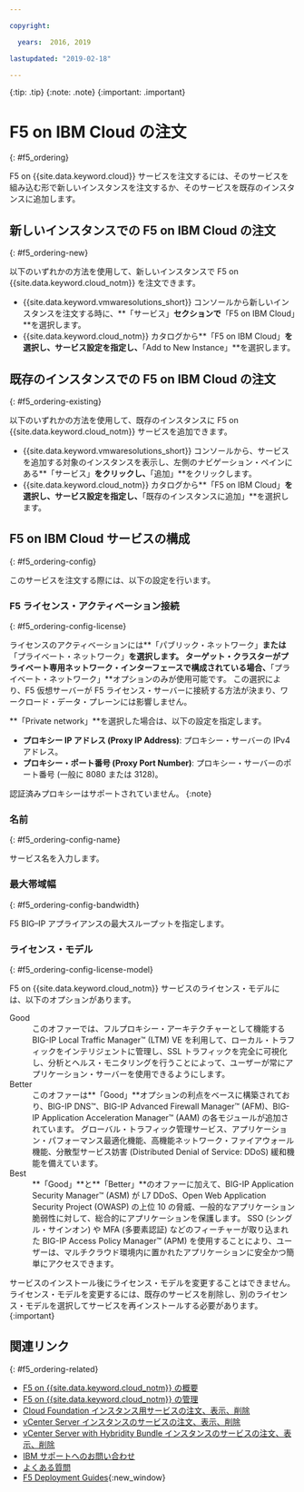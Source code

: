 ```yaml
---

copyright:

  years:  2016, 2019

lastupdated: "2019-02-18"

---
```


{:tip: .tip}
{:note: .note}
{:important: .important}

# F5 on IBM Cloud の注文
{: #f5_ordering}

F5 on {{site.data.keyword.cloud}} サービスを注文するには、そのサービスを組み込む形で新しいインスタンスを注文するか、そのサービスを既存のインスタンスに追加します。

## 新しいインスタンスでの F5 on IBM Cloud の注文
{: #f5_ordering-new}

以下のいずれかの方法を使用して、新しいインスタンスで F5 on {{site.data.keyword.cloud_notm}} を注文できます。
* {{site.data.keyword.vmwaresolutions_short}} コンソールから新しいインスタンスを注文する時に、**「サービス」**セクションで**「F5 on IBM Cloud」**を選択します。
* {{site.data.keyword.cloud_notm}} カタログから**「F5 on IBM Cloud」**を選択し、サービス設定を指定し、**「Add to New Instance」**を選択します。

## 既存のインスタンスでの F5 on IBM Cloud の注文
{: #f5_ordering-existing}

以下のいずれかの方法を使用して、既存のインスタンスに F5 on {{site.data.keyword.cloud_notm}} サービスを追加できます。
* {{site.data.keyword.vmwaresolutions_short}} コンソールから、サービスを追加する対象のインスタンスを表示し、左側のナビゲーション・ペインにある**「サービス」**をクリックし、**「追加」**をクリックします。
* {{site.data.keyword.cloud_notm}} カタログから**「F5 on IBM Cloud」**を選択し、サービス設定を指定し、**「既存のインスタンスに追加」**を選択します。

## F5 on IBM Cloud サービスの構成
{: #f5_ordering-config}

このサービスを注文する際には、以下の設定を行います。

### F5 ライセンス・アクティベーション接続
{: #f5_ordering-config-license}

ライセンスのアクティベーションには**「パブリック・ネットワーク」**または**「プライベート・ネットワーク」**を選択します。 ターゲット・クラスターがプライベート専用ネットワーク・インターフェースで構成されている場合、**「プライベート・ネットワーク」**オプションのみが使用可能です。 この選択により、F5 仮想サーバーが F5 ライセンス・サーバーに接続する方法が決まり、ワークロード・データ・プレーンには影響しません。

**「Private network」**を選択した場合は、以下の設定を指定します。
* **プロキシー IP アドレス (Proxy IP Address)**: プロキシー・サーバーの IPv4 アドレス。
* **プロキシー・ポート番号 (Proxy Port Number)**: プロキシー・サーバーのポート番号 (一般に 8080 または 3128)。

認証済みプロキシーはサポートされていません。
{:note}

### 名前
{: #f5_ordering-config-name}

サービス名を入力します。

### 最大帯域幅
{: #f5_ordering-config-bandwidth}

F5 BIG–IP アプライアンスの最大スループットを指定します。

### ライセンス・モデル
{: #f5_ordering-config-license-model}

F5 on {{site.data.keyword.cloud_notm}} サービスのライセンス・モデルには、以下のオプションがあります。
<dl class="dl">
        <dt class="dt dlterm">Good</dt>
        <dd class="dd">このオファーでは、フルプロキシー・アーキテクチャーとして機能する BIG-IP Local Traffic Manager™ (LTM) VE を利用して、ローカル・トラフィックをインテリジェントに管理し、SSL トラフィックを完全に可視化し、分析とヘルス・モニタリングを行うことによって、ユーザーが常にアプリケーション・サーバーを使用できるようにします。</dd>
        <dt class="dt dlterm">Better</dt>
        <dd class="dd">このオファーは**「Good」**オプションの利点をベースに構築されており、BIG-IP DNS™、BIG-IP Advanced Firewall Manager™ (AFM)、BIG-IP Application Acceleration Manager™ (AAM) の各モジュールが追加されています。 グローバル・トラフィック管理サービス、アプリケーション・パフォーマンス最適化機能、高機能ネットワーク・ファイアウォール機能、分散型サービス妨害 (Distributed Denial of Service: DDoS) 緩和機能を備えています。</dd>
        <dt class="dt dlterm">Best</dt>
        <dd class="dd">**「Good」**と**「Better」**のオファーに加えて、BIG-IP Application Security Manager™ (ASM) が L7 DDoS、Open Web Application Security Project (OWASP) の上位 10 の脅威、一般的なアプリケーション脆弱性に対して、総合的にアプリケーションを保護します。 SSO (シングル・サインオン) や MFA (多要素認証) などのフィーチャーが取り込まれた BIG-IP Access Policy Manager™ (APM) を使用することにより、ユーザーは、マルチクラウド環境内に置かれたアプリケーションに安全かつ簡単にアクセスできます。</dd>
</dl>

サービスのインストール後にライセンス・モデルを変更することはできません。 ライセンス・モデルを変更するには、既存のサービスを削除し、別のライセンス・モデルを選択してサービスを再インストールする必要があります。
{:important}

## 関連リンク
{: #f5_ordering-related}

* [F5 on {{site.data.keyword.cloud_notm}} の概要](/docs/services/vmwaresolutions/services?topic=vmware-solutions-f5_considerations)
* [F5 on {{site.data.keyword.cloud_notm}} の管理](/docs/services/vmwaresolutions/services?topic=vmware-solutions-managing_f5)
* [Cloud Foundation インスタンス用サービスの注文、表示、削除](/docs/services/vmwaresolutions/sddc?topic=vmware-solutions-sd_addingremovingservices)
* [vCenter Server インスタンスのサービスの注文、表示、削除](/docs/services/vmwaresolutions/vcenter?topic=vmware-solutions-vc_addingremovingservices)
* [vCenter Server with Hybridity Bundle インスタンスのサービスの注文、表示、削除](/docs/services/vmwaresolutions/vcenter?topic=vmware-solutions-vc_hybrid_addingremovingservices)
* [IBM サポートへのお問い合わせ](/docs/services/vmwaresolutions/vmonic?topic=vmware-solutions-trbl_support)
* [よくある質問](/docs/services/vmwaresolutions/vmonic?topic=vmware-solutions-faq)
* [F5 Deployment Guides](https://f5.com/solutions/deployment-guides){:new_window}
